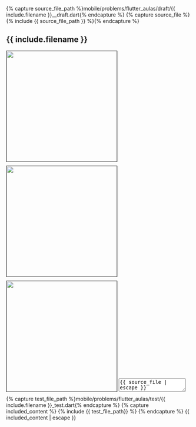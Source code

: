 {% capture source_file_path %}mobile/problems/flutter_aulas/draft/{{ include.filename }}__draft.dart{% endcapture %}
{% capture source_file %}{% include {{ source_file_path }} %}{% endcapture %}

## {{ include.filename }}

<img src="goldens/{{ include.filename }}01.png" width="300" style="border: 1px solid; margin-bottom: 10px;" onerror="this.style='display: none;'">
<img src="goldens/{{ include.filename }}02.png" width="300" style="border: 1px solid; margin-bottom: 10px;" onerror="this.style='display: none;'">
<img src="goldens/{{ include.filename }}03.png" width="300" style="border: 1px solid; margin-bottom: 10px;" onerror="this.style='display: none;'">

<textarea class="code lang-flutter" data-filename="flutter_aulas/lib/{{ include.filename }}.dart">{{ source_file | escape }}
</textarea>

<div class="testcode">
{% capture test_file_path %}mobile/problems/flutter_aulas/test/{{ include.filename }}_test.dart{% endcapture %}
{% capture included_content %}
  {% include {{ test_file_path}} %}
{% endcapture %}
{{ included_content | escape }}
</div>